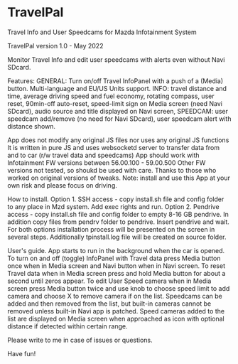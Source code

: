# TravelPal
Travel Info and User Speedcams for Mazda Infotainment System

TravelPal version 1.0 - May 2022

Monitor Travel Info and edit user speedcams with alerts even without Navi SDcard.

Features: GENERAL: Turn on/off Travel InfoPanel with a push of a (Media) button. Multi-language and EU/US Units support.
  INFO: travel distance and time, average driving speed and fuel economy, rotating compass, user reset, 90min-off auto-reset,
  speed-limit sign on Media screen (need Navi SDcard), audio source and title displayed on Navi screen,
  SPEEDCAM: user speedcam add/remove (no need for Navi SDcard), user speedcam alert with distance shown.

App does not modify any original JS files nor uses any original JS functions
It is written in pure JS and uses websocketd server to transfer data from and to car (r/w travel data and speedcams)
App should work with Infotainment FW versions between 56.00.100 - 59.00.500
Other FW versions not tested, so shoukd be used with care.
Thanks to those who worked on original versions of tweaks.
Note: install and use this App at your own risk and please focus on driving.

How to install.
Option 1. SSH access - copy install.sh file and config folder to any place in Mzd system. Add exec rights and run.
Option 2. Pendrive access - copy install.sh file and config folder to empty 8-16 GB pendrive. In addition copy files from pendrv folder to pendrive. Insert pendrive and wait.
For both options installation process will be presented on the screen in several steps. Additionally tpinstall.log file will be created on source folder.

User's guide.
App starts to run in the background when the car is opened.
To turn on and off (toggle) InfoPanel with Travel data press Media button once when in Media screen and Navi button when in Navi screen.
To reset Travel data when in Media screen press and hold Media button for about a second until zeros appear. 
To edit User Speed camera when in Media screen press Media button twice and use knob to choose speed limit to add camera and choose X to remove camera if on the list.
Speedcams can be added and then removed from the list, but built-in cameras cannot be removed unless built-in Navi app is patched.
Speed cameras added to the list are displayed on Media screen when approached as icon with optional distance if detected within certain range.

Please write to me in case of issues or questions.

Have fun!

